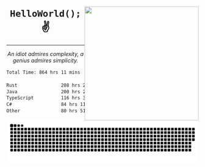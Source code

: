 <div text-align="center">
    <img src="https://i.imgur.com/h1q15Kt.gife" align="right" width="299" height="299">
    <h1 align="center"><code>HelloWorld();</code> ✌️</h1>
    <hr>
    <p align="center"><i>An idiot admires complexity, a genius admires simplicity.</i></p>
</div>

<!--START_SECTION:waka-->

```txt
Total Time: 864 hrs 11 mins

Rust                208 hrs 27 mins █████▓░░░░░░░░░░░░░░░░░░░   22.06 %
Java                200 hrs 25 mins █████▒░░░░░░░░░░░░░░░░░░░   21.21 %
TypeScript          116 hrs 31 mins ███░░░░░░░░░░░░░░░░░░░░░░   12.33 %
C#                  84 hrs 11 mins  ██▒░░░░░░░░░░░░░░░░░░░░░░   08.91 %
Other               80 hrs 51 mins  ██░░░░░░░░░░░░░░░░░░░░░░░   08.56 %
```

<!--END_SECTION:waka-->

<picture>
  <source media="(prefers-color-scheme: dark)" srcset="https://raw.githubusercontent.com/Somfic/Somfic/main/github-contribution-grid-snake-dark.svg">
  <source media="(prefers-color-scheme: light)" srcset="https://raw.githubusercontent.com/Somfic/Somfic/main/github-contribution-grid-snake.svg">
  <img alt="github contribution grid snake animation" src="https://raw.githubusercontent.com/Somfic/Somfic/main/github-contribution-grid-snake.svg">
</picture>
